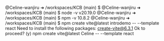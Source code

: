 @Celine-wanjiru ➜ /workspaces/KCB (main) $ 
@Celine-wanjiru ➜ /workspaces/KCB (main) $ node -v
v20.19.0
@Celine-wanjiru ➜ /workspaces/KCB (main) $ npm -v
10.8.2
@Celine-wanjiru ➜ /workspaces/KCB (main) $ npm create vite@latest introdemo -- --template react
Need to install the following packages:
create-vite@6.3.1
Ok to proceed? (y) npm create vite@latest Celine -- --template react
